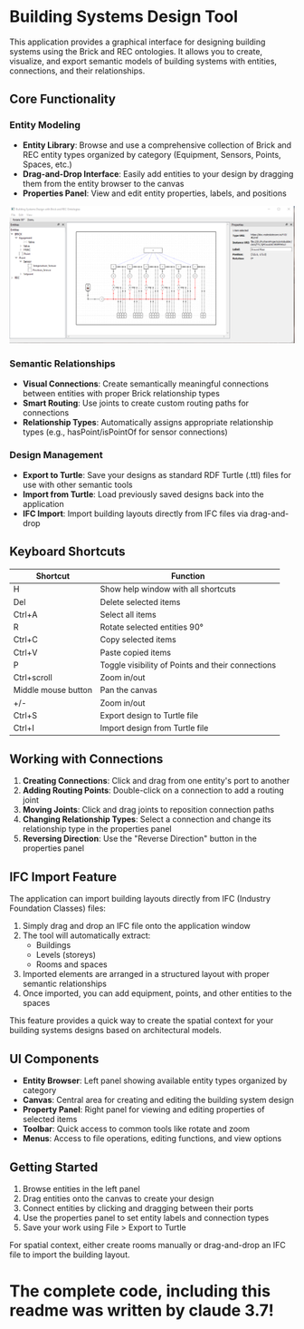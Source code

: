# Building Systems Design Tool

This application provides a graphical interface for designing building systems using the Brick and REC ontologies. It allows you to create, visualize, and export semantic models of building systems with entities, connections, and their relationships.

## Core Functionality

### Entity Modeling
- **Entity Library**: Browse and use a comprehensive collection of Brick and REC entity types organized by category (Equipment, Sensors, Points, Spaces, etc.)
- **Drag-and-Drop Interface**: Easily add entities to your design by dragging them from the entity browser to the canvas
- **Properties Panel**: View and edit entity properties, labels, and positions


![alt text](joss/GUI.PNG "Title")

### Semantic Relationships
- **Visual Connections**: Create semantically meaningful connections between entities with proper Brick relationship types
- **Smart Routing**: Use joints to create custom routing paths for connections
- **Relationship Types**: Automatically assigns appropriate relationship types (e.g., hasPoint/isPointOf for sensor connections)

### Design Management
- **Export to Turtle**: Save your designs as standard RDF Turtle (.ttl) files for use with other semantic tools
- **Import from Turtle**: Load previously saved designs back into the application
- **IFC Import**: Import building layouts directly from IFC files via drag-and-drop

## Keyboard Shortcuts

| Shortcut | Function |
|----------|----------|
| H | Show help window with all shortcuts |
| Del | Delete selected items |
| Ctrl+A | Select all items |
| R | Rotate selected entities 90° |
| Ctrl+C | Copy selected items |
| Ctrl+V | Paste copied items |
| P | Toggle visibility of Points and their connections |
| Ctrl+scroll | Zoom in/out |
| Middle mouse button | Pan the canvas |
| +/- | Zoom in/out |
| Ctrl+S | Export design to Turtle file |
| Ctrl+I | Import design from Turtle file |

## Working with Connections

1. **Creating Connections**: Click and drag from one entity's port to another
2. **Adding Routing Points**: Double-click on a connection to add a routing joint
3. **Moving Joints**: Click and drag joints to reposition connection paths
4. **Changing Relationship Types**: Select a connection and change its relationship type in the properties panel
5. **Reversing Direction**: Use the "Reverse Direction" button in the properties panel

## IFC Import Feature

The application can import building layouts directly from IFC (Industry Foundation Classes) files:

1. Simply drag and drop an IFC file onto the application window
2. The tool will automatically extract:
   - Buildings
   - Levels (storeys)
   - Rooms and spaces
3. Imported elements are arranged in a structured layout with proper semantic relationships
4. Once imported, you can add equipment, points, and other entities to the spaces

This feature provides a quick way to create the spatial context for your building systems designs based on architectural models.

## UI Components

- **Entity Browser**: Left panel showing available entity types organized by category
- **Canvas**: Central area for creating and editing the building system design
- **Property Panel**: Right panel for viewing and editing properties of selected items
- **Toolbar**: Quick access to common tools like rotate and zoom
- **Menus**: Access to file operations, editing functions, and view options

## Getting Started

1. Browse entities in the left panel
2. Drag entities onto the canvas to create your design
3. Connect entities by clicking and dragging between their ports
4. Use the properties panel to set entity labels and connection types
5. Save your work using File > Export to Turtle

For spatial context, either create rooms manually or drag-and-drop an IFC file to import the building layout.


# The complete code, including this readme was written by claude 3.7!
